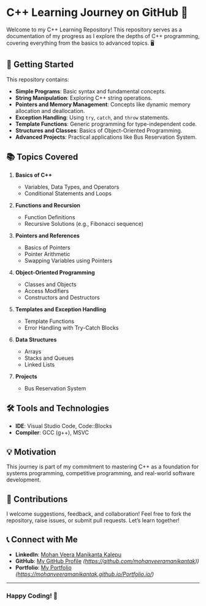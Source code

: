 # C++ Learning Journey on GitHub 🚀 
   
Welcome to my C++ Learning Repository! This repository serves as a documentation of my progress as I explore the depths of C++ programming, covering everything from the basics to advanced topics. 🖥️
 
## 🏁 Getting Started 

This repository contains:  
- **Simple Programs**: Basic syntax and fundamental concepts.
- **String Manipulation**: Exploring C++ string operations.
- **Pointers and Memory Management**: Concepts like dynamic memory allocation and deallocation.
- **Exception Handling**: Using `try`, `catch`, and `throw` statements.
- **Template Functions**: Generic programming for type-independent code.
- **Structures and Classes**: Basics of Object-Oriented Programming.
- **Advanced Projects**: Practical applications like Bus Reservation System.
 
## 📚 Topics Covered

1. **Basics of C++**
   - Variables, Data Types, and Operators
   - Conditional Statements and Loops

2. **Functions and Recursion**
   - Function Definitions
   - Recursive Solutions (e.g., Fibonacci sequence)

3. **Pointers and References**
   - Basics of Pointers
   - Pointer Arithmetic
   - Swapping Variables using Pointers

4. **Object-Oriented Programming**
   - Classes and Objects
   - Access Modifiers
   - Constructors and Destructors

5. **Templates and Exception Handling**
   - Template Functions
   - Error Handling with Try-Catch Blocks

6. **Data Structures**
   - Arrays
   - Stacks and Queues
   - Linked Lists

7. **Projects**
   - Bus Reservation System

## 🛠 Tools and Technologies
- **IDE**: Visual Studio Code, Code::Blocks
- **Compiler**: GCC (g++), MSVC

## 💡 Motivation

This journey is part of my commitment to mastering C++ as a foundation for systems programming, competitive programming, and real-world software development.

## 🤝 Contributions

I welcome suggestions, feedback, and collaboration! Feel free to fork the repository, raise issues, or submit pull requests. Let’s learn together!

## 📞 Connect with Me
- **LinkedIn**: [Mohan Veera Manikanta Kalepu](https://www.linkedin.com/in/mohanveeramanikantakalepu)
- **GitHub**: [My GitHub Profile](https://github.com/username) *(https://github.com/mohanveeramanikantak))*
- **Portfolio**: [My Portfolio](#) *(https://mohanveeramanikantak.github.io/Portfolio.io/)*

---

### Happy Coding! 🎉
